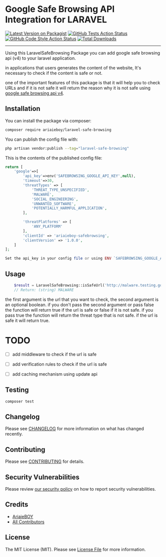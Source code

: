 # Google Safe Browsing API Integration for LARAVEL

[![Latest Version on Packagist](https://img.shields.io/packagist/v/ariaieboy/laravel-safe-browsing.svg?style=flat-square)](https://packagist.org/packages/ariaieboy/laravel-safe-browsing)
[![GitHub Tests Action Status](https://img.shields.io/github/workflow/status/ariaieboy/laravel-safe-browsing/run-tests?label=tests)](https://github.com/ariaieboy/laravel-safe-browsing/actions?query=workflow%3Arun-tests+branch%3Amain)
[![GitHub Code Style Action Status](https://img.shields.io/github/workflow/status/ariaieboy/laravel-safe-browsing/Check%20&%20fix%20styling?label=code%20style)](https://github.com/ariaieboy/laravel-safe-browsing/actions?query=workflow%3A"Check+%26+fix+styling"+branch%3Amain)
[![Total Downloads](https://img.shields.io/packagist/dt/ariaieboy/laravel-safe-browsing.svg?style=flat-square)](https://packagist.org/packages/ariaieboy/laravel-safe-browsing)


---
Using this LaravelSafeBrowsing Package you can add google safe browsing api (v4) to your laravel application.

in applications that users generates the content of the website, It's necessary to check if the content is safe or not.

one of the important features of this package is that it will help you to check URLs and if it is not safe it will return the reason why it is not safe using [google safe browsing api v4](https://developers.google.com/safe-browsing/v4).

## Installation

You can install the package via composer:

```bash
composer require ariaieboy/laravel-safe-browsing
```

[//]: # (You can publish and run the migrations with:)

[//]: # ()
[//]: # (```bash)

[//]: # (php artisan vendor:publish --tag="laravel-safe-browsing_without_prefix-migrations")

[//]: # (php artisan migrate)

[//]: # (```)

You can publish the config file with:
```bash
php artisan vendor:publish --tag="laravel-safe-browsing"
```

This is the contents of the published config file:

```php
return [
    'google'=>[
        'api_key'=>env('SAFEBROWSING_GOOGLE_API_KEY',null),
        'timeout'=>30,
        'threatTypes' => [
            'THREAT_TYPE_UNSPECIFIED',
            'MALWARE',
            'SOCIAL_ENGINEERING',
            'UNWANTED_SOFTWARE',
            'POTENTIALLY_HARMFUL_APPLICATION',
        ],

        'threatPlatforms' => [
            'ANY_PLATFORM'
        ],
        'clientId' => 'ariaieboy-safebrowsing',
        'clientVersion' => '1.0.0',
    ]
];

Set the api_key in your config file or using ENV `SAFEBROWSING_GOOGLE_API_KEY`

```

## Usage

```php
    $result = LaravelSafeBrowsing::isSafeUrl('http://malware.testing.google.test/testing/malware/',true);
    // Return: (string) MALWARE
```
the first argument is the url that you want to check, the second argument is an optional boolean.
if you don't pass the second argument or pass false the function will return true if the url is safe or false if it is not safe.
if you pass true the function will return the threat type that is not safe. if the url is safe it will return true.


# TODO
- [ ] add middleware to check if the url is safe
- [ ] add verification rules to check if the url is safe
- [ ] add caching mechanism using update api


## Testing

```bash
composer test
```

## Changelog

Please see [CHANGELOG](CHANGELOG.md) for more information on what has changed recently.

## Contributing

Please see [CONTRIBUTING](.github/CONTRIBUTING.md) for details.

## Security Vulnerabilities

Please review [our security policy](../../security/policy) on how to report security vulnerabilities.

## Credits

- [AriaieBOY](https://github.com/ariaieboy)
- [All Contributors](../../contributors)

## License

The MIT License (MIT). Please see [License File](LICENSE.md) for more information.

